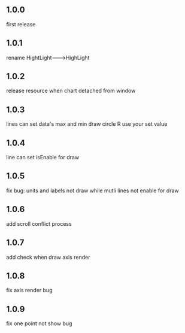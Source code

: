 ## 1.0.0
first release
## 1.0.1
rename HightLight--->HighLight
## 1.0.2
release resource when chart detached from window
## 1.0.3
lines can set data's max and min
draw circle R use your set value
## 1.0.4
line can set isEnable for draw
## 1.0.5
fix bug: units and labels not draw while mutli lines not enable for draw
## 1.0.6
add scroll conflict process
## 1.0.7
add check when draw axis render
## 1.0.8
fix axis render bug
## 1.0.9
fix one point not show bug